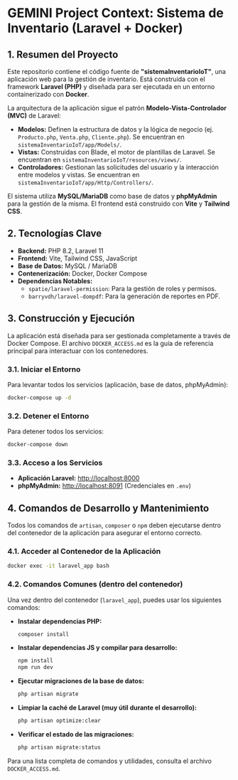 # GEMINI Project Context: Sistema de Inventario (Laravel + Docker)

## 1. Resumen del Proyecto

Este repositorio contiene el código fuente de **"sistemaInventarioIoT"**, una aplicación web para la gestión de inventario. Está construida con el framework **Laravel (PHP)** y diseñada para ser ejecutada en un entorno containerizado con **Docker**.

La arquitectura de la aplicación sigue el patrón **Modelo-Vista-Controlador (MVC)** de Laravel:
- **Modelos:** Definen la estructura de datos y la lógica de negocio (ej. `Producto.php`, `Venta.php`, `Cliente.php`). Se encuentran en `sistemaInventarioIoT/app/Models/`.
- **Vistas:** Construidas con Blade, el motor de plantillas de Laravel. Se encuentran en `sistemaInventarioIoT/resources/views/`.
- **Controladores:** Gestionan las solicitudes del usuario y la interacción entre modelos y vistas. Se encuentran en `sistemaInventarioIoT/app/Http/Controllers/`.

El sistema utiliza **MySQL/MariaDB** como base de datos y **phpMyAdmin** para la gestión de la misma. El frontend está construido con **Vite** y **Tailwind CSS**.

## 2. Tecnologías Clave

- **Backend:** PHP 8.2, Laravel 11
- **Frontend:** Vite, Tailwind CSS, JavaScript
- **Base de Datos:** MySQL / MariaDB
- **Contenerización:** Docker, Docker Compose
- **Dependencias Notables:**
    - `spatie/laravel-permission`: Para la gestión de roles y permisos.
    - `barryvdh/laravel-dompdf`: Para la generación de reportes en PDF.

## 3. Construcción y Ejecución

La aplicación está diseñada para ser gestionada completamente a través de Docker Compose. El archivo `DOCKER_ACCESS.md` es la guía de referencia principal para interactuar con los contenedores.

### 3.1. Iniciar el Entorno
Para levantar todos los servicios (aplicación, base de datos, phpMyAdmin):
```bash
docker-compose up -d
```

### 3.2. Detener el Entorno
Para detener todos los servicios:
```bash
docker-compose down
```

### 3.3. Acceso a los Servicios
- **Aplicación Laravel:** [http://localhost:8000](http://localhost:8000)
- **phpMyAdmin:** [http://localhost:8091](http://localhost:8091) (Credenciales en `.env`)

## 4. Comandos de Desarrollo y Mantenimiento

Todos los comandos de `artisan`, `composer` o `npm` deben ejecutarse dentro del contenedor de la aplicación para asegurar el entorno correcto.

### 4.1. Acceder al Contenedor de la Aplicación
```bash
docker exec -it laravel_app bash
```

### 4.2. Comandos Comunes (dentro del contenedor)

Una vez dentro del contenedor (`laravel_app`), puedes usar los siguientes comandos:

- **Instalar dependencias PHP:**
  ```bash
  composer install
  ```
- **Instalar dependencias JS y compilar para desarrollo:**
  ```bash
  npm install
  npm run dev
  ```
- **Ejecutar migraciones de la base de datos:**
  ```bash
  php artisan migrate
  ```
- **Limpiar la caché de Laravel (muy útil durante el desarrollo):**
  ```bash
  php artisan optimize:clear
  ```
- **Verificar el estado de las migraciones:**
  ```bash
  php artisan migrate:status
  ```

Para una lista completa de comandos y utilidades, consulta el archivo `DOCKER_ACCESS.md`.
